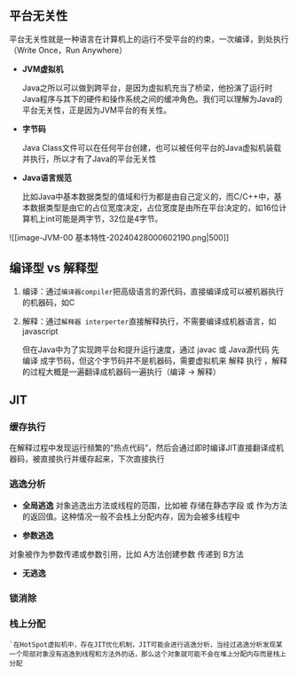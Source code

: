 
## 平台无关性

平台无关性就是一种语言在计算机上的运行不受平台的约束，一次编译，到处执行（Write Once，Run Anywhere）

-  **JVM虚拟机**

	Java之所以可以做到跨平台，是因为虚拟机充当了桥梁，他扮演了运行时Java程序与其下的硬件和操作系统之间的缓冲角色。我们可以理解为Java的平台无关性，正是因为JVM平台的有关性。

-  **字节码**

	Java Class文件可以在任何平台创建，也可以被任何平台的Java虚拟机装载并执行，所以才有了Java的平台无关性

-  **Java语言规范**

	比如Java中基本数据类型的值域和行为都是由自己定义的，而C/C++中，基本数据类型是由它的占位宽度决定，占位宽度是由所在平台决定的，如16位计算机上int可能是两字节，32位是4字节。


![[image-JVM-00 基本特性-20240428000602190.png|500]]


## 编译型 vs 解释型

1.  编译：通过`编译器compiler`把高级语言的源代码，直接编译成可以被机器执行的机器码，如C
2.  解释：通过`解释器 interperter`直接解释执行，不需要编译成机器语言，如javascript

	但在Java中为了实现跨平台和提升运行速度，通过 javac 或 Java源代码 先 编译 成字节码，但这个字节码并不是机器码，需要虚拟机来 解释 执行 ，解释的过程大概是一遍翻译成机器码一遍执行（编译 -> 解释）
	


## JIT
### 缓存执行
在解释过程中发现运行频繁的“热点代码”，然后会通过即时编译JIT直接翻译成机器码，被直接执行并缓存起来，下次直接执行

### 逃逸分析
 
 -  **全局逃逸**
对象逃逸出方法或线程的范围，比如被 存储在静态字段 或 作为方法的返回值。这种情况一般不会栈上分配内存，因为会被多线程中


-  **参数逃逸**

对象被作为参数传递或参数引用，比如 A方法创建参数 传递到 B方法


-  **无逃逸**


### 锁消除
  

### 栈上分配

	`在HotSpot虚拟机中，存在JIT优化机制，JIT可能会进行逃逸分析，当经过逃逸分析发现某一个局部对象没有逃逸到线程和方法外的话，那么这个对象就可能不会在堆上分配内存而是栈上分配

